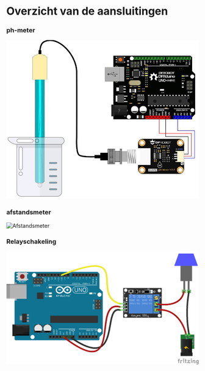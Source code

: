 # Overzicht van de aansluitingen

### ph-meter

![Ph meter](/img/phmeter.jpg)

### afstandsmeter

![Afstandsmeter](https://raw.githubusercontent.com/emildekeyser/projectweek-arduino-water/master/img/afstand.jpg)




### Relayschakeling

![Relay schakeling](/img/relay.png)


